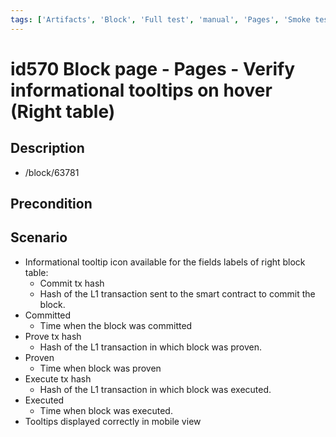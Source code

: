 ```yaml
---
tags: ['Artifacts', 'Block', 'Full test', 'manual', 'Pages', 'Smoke test', 'Tooltip', 'ZKF-2463', 'Active']
---
```


# id570 Block page - Pages - Verify informational tooltips on hover (Right table)

## Description
  - /block/63781

## Precondition


## Scenario
- Informational tooltip icon available for the fields labels of right block table:
    - Commit tx hash
    - Hash of the L1 transaction sent to the smart contract to commit the block.
- Committed
    - Time when the block was committed
- Prove tx hash
    - Hash of the L1 transaction in which block was proven.
- Proven
    - Time when block was proven
- Execute tx hash
    - Hash of the L1 transaction in which block was executed.
- Executed
    - Time when block was executed.
- Tooltips displayed correctly in mobile view
